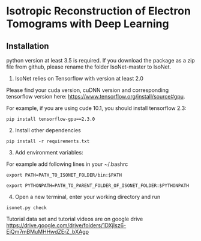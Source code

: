 # Isotropic Reconstruction of Electron Tomograms with Deep Learning


## Installation
python version at least 3.5 is required. If you download the package as a zip file from github, please rename the folder IsoNet-master to IsoNet.

1.  IsoNet relies on Tensorflow with version at least 2.0

Please find your cuda version, cuDNN version and corresponding tensorflow version here: https://www.tensorflow.org/install/source#gpu. 

For example, if you are using cude 10.1, you should install tensorflow 2.3:
```
pip install tensorflow-gpu==2.3.0
```

2.  Install other dependencies

```
pip install -r requirements.txt
```
3.  Add environment variables: 

For example add following lines in your ~/.bashrc
```
export PATH=PATH_TO_ISONET_FOLDER/bin:$PATH 

export PYTHONPATH=PATH_TO_PARENT_FOLDER_OF_ISONET_FOLDER:$PYTHONPATH 
```
4. Open a new terminal, enter your working directory and run 
```
isonet.py check
```

Tutorial data set and tutorial videos are on google drive https://drive.google.com/drive/folders/1DXjIsz6-EiQm7mBMuMHHwdZErZ_bXAgp

